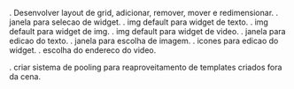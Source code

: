 . Desenvolver layout de grid, adicionar, remover, mover e redimensionar.
. janela para selecao de widget.
. img default para widget de texto.
. img default para widget de img.
. img default para widget de video.
. janela para edicao do texto.
. janela para escolha de imagem.
. icones para edicao do widget.
. escolha do endereco do video.




. criar sistema de pooling para reaproveitamento de templates criados fora da cena.